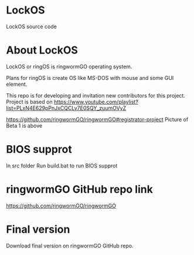 # LockOS
LockOS source code

# About LockOS
LockOS or ringOS is ringwormGO operating system.

Plans for ringOS is create OS like MS-DOS with mouse and some GUI element.

This repo is for developing and invitation new contributors for this project.
Project is based on https://www.youtube.com/playlist?list=PLxN4E629pPnJxCQCLy7E0SQY_zuumOVyZ

https://github.com/ringwormGO/ringwormGO#registrator-project
Picture of Beta 1 is above

# BIOS supprot
In src folder
Run build.bat to run BIOS supprot

# ringwormGO GitHub repo link
https://github.com/ringwormGO/ringwormGO

# Final version
Download final version on ringwormGO GitHub repo.
